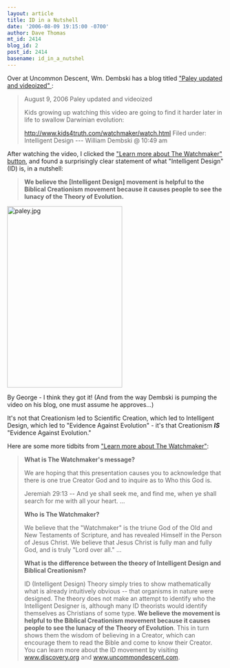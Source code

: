 ```yaml
---
layout: article
title: ID in a Nutshell
date: '2006-08-09 19:15:00 -0700'
author: Dave Thomas
mt_id: 2414
blog_id: 2
post_id: 2414
basename: id_in_a_nutshel
---
```

Over at Uncommon Descent, Wm. Dembski has a blog titled ["Paley updated and videoized" ](http://www.uncommondescent.com/index.php/archives/1422): 


> August 9, 2006
> Paley updated and videoized
> 
> Kids growing up watching this video are going to find it harder later in life to swallow Darwinian evolution:
> 
> http://www.kids4truth.com/watchmaker/watch.html
> Filed under: Intelligent Design --- William Dembski @ 10:49 am 

After watching the video, I clicked the ["Learn more about The Watchmaker" button](http://www.kids4truth.com/watchmaker.html), and found a surprisingly clear statement of what "Intelligent Design" (ID) is, in a nutshell:


> **We believe the \[Intelligent Design\] movement is helpful to the Biblical Creationism movement because it causes people to see the lunacy of the Theory of Evolution.**


<img src="{{ site.baseurl }}/uploads/2006/paley.jpg" alt="paley.jpg" width="267" height="420" />

By George - I think they got it!  (And from the way Dembski is pumping the video on his blog, one must assume he approves...)

It's not that Creationism led to Scientific Creation, which led to Intelligent Design, which led to "Evidence Against Evolution" - it's that Creationism **_IS_** "Evidence Against Evolution."

Here are some more tidbits from ["Learn more about The Watchmaker"](http://www.kids4truth.com/watchmaker.html):

> **What is The Watchmaker's message?**
> 
> We are hoping that this presentation causes you to acknowledge that there is one true Creator God and to inquire as to Who this God is.
> 
> Jeremiah 29:13 -- And ye shall seek me, and find me, when ye shall search for me with all your heart.
> ...
> 
> **Who is The Watchmaker?**
> 
> We believe that the "Watchmaker" is the triune God of the Old and New Testaments of Scripture, and has revealed Himself in the Person of Jesus Christ. We believe that Jesus Christ is fully man and fully God, and is truly "Lord over all."
> ...
> 
> **What is the difference between the theory of Intelligent Design and Biblical Creationism?**
> 
> ID (Intelligent Design) Theory simply tries to show mathematically what is already intuitively obvious -- that organisms in nature were designed. The theory does not make an attempt to identify who the Intelligent Designer is, although many ID theorists would identify themselves as Christians of some type. **We believe the movement is helpful to the Biblical Creationism movement because it causes people to see the lunacy of the Theory of Evolution**. This in turn shows them the wisdom of believing in a Creator, which can encourage them to read the Bible and come to know their Creator. You can learn more about the ID movement by visiting www.discovery.org and www.uncommondescent.com.
